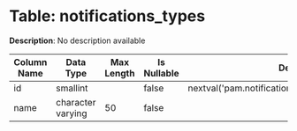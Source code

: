 # Table: notifications_types

**Description**: No description available

| Column Name | Data Type | Max Length | Is Nullable | Default | Primary Key | Foreign Key |
|-------------|-----------|------------|-------------|---------|-------------|-------------|
| id | smallint |  | false | nextval('pam.notifications_types_id_seq'::regclass) | notifications_types | notifications_types |
| name | character varying | 50 | false |  |  |  |
